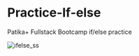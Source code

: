 # Practice-If-else
Patika+ Fullstack Bootcamp if/else practice



![ıfelse_ss](https://github.com/user-attachments/assets/b89a87fc-8be3-4eb9-bc66-7b8e187ba283)


